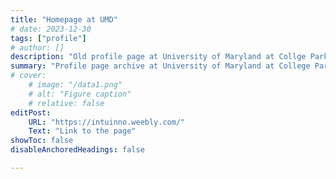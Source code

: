 ```yaml
---
title: "Homepage at UMD" 
# date: 2023-12-30
tags: ["profile"]
# author: []
description: "Old profile page at University of Maryland at Collge Park."
summary: "Profile page archive at University of Maryland at College Park"
# cover:
    # image: "/data1.png"
    # alt: "Figure caption"
    # relative: false
editPost:
    URL: "https://intuinno.weebly.com/"
    Text: "Link to the page"
showToc: false
disableAnchoredHeadings: false

---
```


